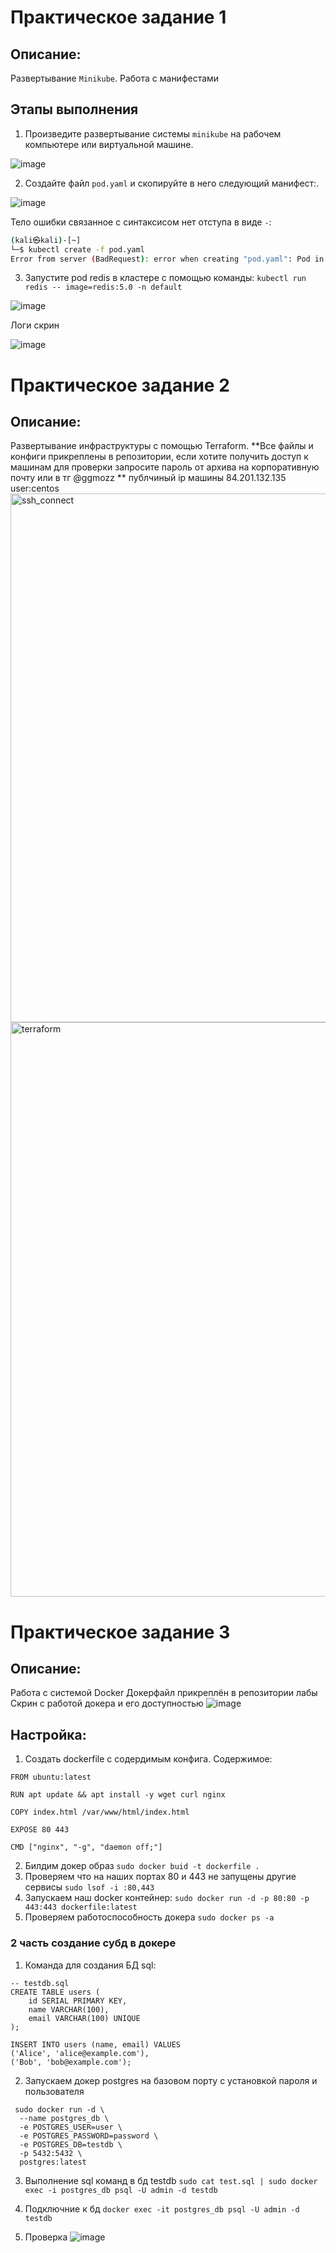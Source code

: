 # Практическое задание 1
## Описание: 
Развертывание `Minikube`. Работа с манифестами

## Этапы выполнения 

1. Произведите развертывание системы `minikube` на рабочем компьютере или виртуальной машине.

![image](https://github.com/user-attachments/assets/37c9cb1d-b167-4c2d-98e8-c0b9d6af50b7)



2. Cоздайте файл `pod.yaml` и скопируйте в него следующий манифест:.

![image](https://github.com/user-attachments/assets/2a93900c-1237-44c7-a893-ff1bcb1537a1)


Тело ошибки связанное с синтаксисом нет отступа в виде `-`:

```bash
(kali㉿kali)-[~]
└─$ kubectl create -f pod.yaml              
Error from server (BadRequest): error when creating "pod.yaml": Pod in version "v1" cannot be handled as a Pod: json: cannot unmarshal object into Go struct field PodSpec.spec.containers of type []v1.Container
```

3.  Запустите pod redis в кластере с помощью команды: `kubectl run redis -- image=redis:5.0 -n default`
   
![image](https://github.com/user-attachments/assets/efb106fb-326a-4c00-8a6f-5eb4ccb9704e)


Логи скрин

![image](https://github.com/user-attachments/assets/bce7b56d-e083-482e-9317-44d4c66f2853)


# Практическое задание 2
## Описание: 
Развертывание инфраструктуры c помощью Terraform.
**Все файлы и конфиги прикреплены в репозитории, если хотите получить доступ к машинам для проверки запросите пароль от архива на корпоративную почту или в тг @ggmozz ** публчиный ip машины 84.201.132.135 user:centos
<img width="846" alt="ssh_connect" src="https://github.com/user-attachments/assets/e42f10cc-4eff-4752-bd1c-8c78fd3e33cb" />
<img width="919" alt="terraform" src="https://github.com/user-attachments/assets/5cb10750-8f7b-467d-8907-76529c383633" />

# Практическое задание 3 
## Описание:
Работа с системой Docker
Докерфайл прикреплён в репозитории лабы
Скрин с работой докера и его доступностью
![image](https://github.com/user-attachments/assets/db4130f7-eb1c-442e-aac6-bcadde8bb056)

## Настройка:
1. Создать dockerfile с содердимым конфига.
   Содержимое:
```
FROM ubuntu:latest

RUN apt update && apt install -y wget curl nginx

COPY index.html /var/www/html/index.html

EXPOSE 80 443

CMD ["nginx", "-g", "daemon off;"]
```
2. Билдим докер образ
`sudo docker buid -t dockerfile .`
3. Проверяем что на наших портах 80 и 443 не запущены другие сервисы
`sudo lsof -i :80,443`
4. Запускаем наш docker контейнер:
`sudo docker run -d -p 80:80 -p 443:443 dockerfile:latest`
5. Проверяем работоспособность докера
`sudo docker ps -a`
### 2 часть создание субд в докере 
1. Команда для создания БД sql:
```mysql
-- testdb.sql
CREATE TABLE users (
    id SERIAL PRIMARY KEY,
    name VARCHAR(100),
    email VARCHAR(100) UNIQUE
);

INSERT INTO users (name, email) VALUES
('Alice', 'alice@example.com'),
('Bob', 'bob@example.com');
```
2. Запускаем докер postgres на базовом порту с установкой пароля и пользователя 
```  
 sudo docker run -d \
  --name postgres_db \
  -e POSTGRES_USER=user \
  -e POSTGRES_PASSWORD=password \
  -e POSTGRES_DB=testdb \
  -p 5432:5432 \
  postgres:latest
```
3. Выполнение sql команд в бд testdb 
`sudo cat test.sql | sudo docker exec -i postgres_db psql -U admin -d testdb`

4. Подключние к бд
`docker exec -it postgres_db psql -U admin -d testdb`

5. Проверка
![image](https://github.com/user-attachments/assets/0536ad64-019d-4524-89d5-3390e0001266)









